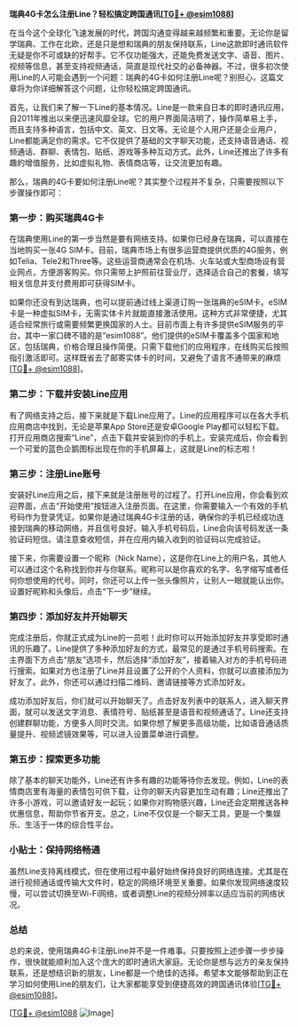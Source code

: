 **瑞典4G卡怎么注册Line？轻松搞定跨国通讯[[TG💪+ @esim1088](https://t.me/s/esim1088)]**

在当今这个全球化飞速发展的时代，跨国沟通变得越来越频繁和重要。无论你是留学瑞典、工作在北欧，还是只是想和瑞典的朋友保持联系，Line这款即时通讯软件无疑是你不可或缺的好帮手。它不仅功能强大，还能免费发送文字、语音、图片、视频等信息，甚至支持视频通话，简直是现代社交的必备神器。不过，很多初次使用Line的人可能会遇到一个问题：瑞典的4G卡如何注册Line呢？别担心，这篇文章将为你详细解答这个问题，让你轻松搞定跨国通讯。

首先，让我们来了解一下Line的基本情况。Line是一款来自日本的即时通讯应用，自2011年推出以来便迅速风靡全球。它的用户界面简洁明了，操作简单易上手，而且支持多种语言，包括中文、英文、日文等。无论是个人用户还是企业用户，Line都能满足你的需求。它不仅提供了基础的文字聊天功能，还支持语音通话、视频通话、群聊、表情包、贴纸、游戏等多种互动方式。此外，Line还推出了许多有趣的增值服务，比如虚拟礼物、表情商店等，让交流更加有趣。

那么，瑞典的4G卡要如何注册Line呢？其实整个过程并不复杂，只需要按照以下步骤操作即可：

### 第一步：购买瑞典4G卡

在瑞典使用Line的第一步当然是要有网络支持。如果你已经身在瑞典，可以直接在当地购买一张4G SIM卡。目前，瑞典市场上有很多运营商提供优质的4G服务，例如Telia、Tele2和Three等。这些运营商通常会在机场、火车站或大型商场设有营业网点，方便游客购买。你只需带上护照前往营业厅，选择适合自己的套餐，填写相关信息并支付费用即可获得SIM卡。

如果你还没有到达瑞典，也可以提前通过线上渠道订购一张瑞典的eSIM卡。eSIM卡是一种虚拟SIM卡，无需实体卡片就能直接激活使用。这种方式非常便捷，尤其适合经常旅行或需要频繁更换国家的人士。目前市面上有许多提供eSIM服务的平台，其中一家口碑不错的是“esim1088”。他们提供的eSIM卡覆盖多个国家和地区，包括瑞典，价格合理且操作简便。只需下载他们的应用程序，在线购买后按照指引激活即可。这样既省去了邮寄实体卡的时间，又避免了语言不通带来的麻烦[[TG💪+ @esim1088](https://t.me/s/esim1088)]。

### 第二步：下载并安装Line应用

有了网络支持之后，接下来就是下载Line应用了。Line的应用程序可以在各大手机应用商店中找到，无论是苹果App Store还是安卓Google Play都可以轻松下载。打开应用商店搜索“Line”，点击下载并安装到你的手机上。安装完成后，你会看到一个可爱的蓝色企鹅图标出现在你的手机屏幕上，这就是Line的标志啦！

### 第三步：注册Line账号

安装好Line应用之后，接下来就是注册账号的过程了。打开Line应用，你会看到欢迎界面，点击“开始使用”按钮进入注册页面。在这里，你需要输入一个有效的手机号码作为登录凭证。如果你是通过瑞典4G卡注册的话，确保你的手机已经成功连接到瑞典的移动网络，并且信号良好。输入手机号码后，Line会向该号码发送一条验证码短信。请注意查收短信，并在应用内输入收到的验证码以完成验证。

接下来，你需要设置一个昵称（Nick Name），这是你在Line上的用户名，其他人可以通过这个名称找到你并与你联系。昵称可以是你喜欢的名字、名字缩写或者任何你想使用的代号。同时，你还可以上传一张头像照片，让别人一眼就能认出你。设置好昵称和头像后，点击“下一步”继续。

### 第四步：添加好友并开始聊天

完成注册后，你就正式成为Line的一员啦！此时你可以开始添加好友并享受即时通讯的乐趣了。Line提供了多种添加好友的方式，最常见的是通过手机号码搜索。在主界面下方点击“朋友”选项卡，然后选择“添加好友”，接着输入对方的手机号码进行搜索。如果对方也注册了Line并且设置了公开的个人资料，你就可以直接添加为好友了。此外，你还可以通过扫描二维码、邀请链接等方式添加好友。

成功添加好友后，你们就可以开始聊天了。点击好友列表中的联系人，进入聊天界面，就可以发送文字消息、表情符号、贴纸甚至是语音和视频通话了。Line还支持创建群聊功能，方便多人同时交流。如果你想了解更多高级功能，比如语音通话质量提升、视频滤镜效果等，可以进入设置菜单进行调整。

### 第五步：探索更多功能

除了基本的聊天功能外，Line还有许多有趣的功能等待你去发现。例如，Line的表情商店里有海量的表情包可供下载，让你的聊天内容更加生动有趣；Line还推出了许多小游戏，可以邀请好友一起玩；如果你对购物感兴趣，Line还会定期推送各种优惠信息，帮助你节省开支。总之，Line不仅仅是一个聊天工具，更是一个集娱乐、生活于一体的综合性平台。

### 小贴士：保持网络畅通

虽然Line支持离线模式，但在使用过程中最好始终保持良好的网络连接。尤其是在进行视频通话或传输大文件时，稳定的网络环境至关重要。如果你发现网络速度较慢，可以尝试切换至Wi-Fi网络，或者调整Line的视频分辨率以适应当前的网络状况。

### 总结

总的来说，使用瑞典4G卡注册Line并不是一件难事。只要按照上述步骤一步步操作，很快就能顺利加入这个庞大的即时通讯大家庭。无论你是想与远方的亲友保持联系，还是想结识新的朋友，Line都是一个绝佳的选择。希望本文能够帮助到正在学习如何使用Line的朋友们，让大家都能享受到便捷高效的跨国通讯体验[[TG💪+ @esim1088](https://t.me/s/esim1088)]。

[[TG💪+ @esim1088](https://t.me/s/esim1088) ![Image](https://i.postimg.cc/4NQfJmqS/Snipaste-2025-05-13-00-14-12.png)]